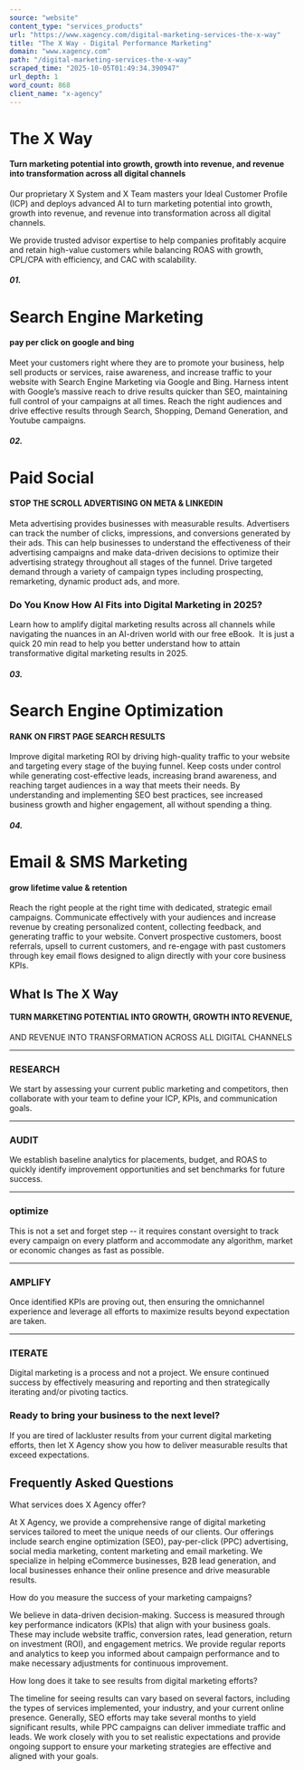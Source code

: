 ```yaml
---
source: "website"
content_type: "services_products"
url: "https://www.xagency.com/digital-marketing-services-the-x-way"
title: "The X Way - Digital Performance Marketing"
domain: "www.xagency.com"
path: "/digital-marketing-services-the-x-way"
scraped_time: "2025-10-05T01:49:34.390947"
url_depth: 1
word_count: 868
client_name: "x-agency"
---
```


# The X Way

#### Turn marketing potential into growth, growth into revenue, and revenue into transformation across all digital channels

Our proprietary X System and X Team masters your Ideal Customer Profile (ICP) and deploys advanced AI to turn marketing potential into growth, growth into revenue, and revenue into transformation across all digital channels.

We provide trusted advisor expertise to help companies profitably acquire and retain high-value customers while balancing ROAS with growth, CPL/CPA with efficiency, and CAC with scalability.

##### 01.

# Search Engine Marketing

#### pay per click on google and bing

Meet your customers right where they are to promote your business, help sell products or services, raise awareness, and increase traffic to your website with Search Engine Marketing via Google and Bing. Harness intent with Google’s massive reach to drive results quicker than SEO, maintaining full control of your campaigns at all times. Reach the right audiences and drive effective results through Search, Shopping, Demand Generation, and Youtube campaigns.

##### 02.

# Paid Social

#### STOP THE SCROLL ADVERTISING ON META & LINKEDIN

Meta advertising provides businesses with measurable results. Advertisers can track the number of clicks, impressions, and conversions generated by their ads. This can help businesses to understand the effectiveness of their advertising campaigns and make data-driven decisions to optimize their advertising strategy throughout all stages of the funnel. Drive targeted demand through a variety of campaign types including prospecting, remarketing, dynamic product ads, and more.

### Do You Know How AI Fits into Digital Marketing in 2025?

Learn how to amplify digital marketing results across all channels while navigating the nuances in an AI-driven world with our free eBook.  It is just a quick 20 min read to help you better understand how to attain transformative digital marketing results in 2025.

##### 03.

# Search Engine Optimization

#### RANK ON FIRST PAGE SEARCH RESULTS

Improve digital marketing ROI by driving high-quality traffic to your website and targeting every stage of the buying funnel. Keep costs under control while generating cost-effective leads, increasing brand awareness, and reaching target audiences in a way that meets their needs. By understanding and implementing SEO best practices, see increased business growth and higher engagement, all without spending a thing.

##### 04.

# Email & SMS Marketing

#### grow lifetime value & retention

Reach the right people at the right time with dedicated, strategic email campaigns. Communicate effectively with your audiences and increase revenue by creating personalized content, collecting feedback, and generating traffic to your website. Convert prospective customers, boost referrals, upsell to current customers, and re-engage with past customers through key email flows designed to align directly with your core business KPIs.

## What Is The X Way

#### TURN MARKETING POTENTIAL INTO GROWTH, GROWTH INTO REVENUE,  
AND REVENUE INTO TRANSFORMATION ACROSS ALL DIGITAL CHANNELS

* * *

### RESEARCH

We start by assessing your current public marketing and competitors, then collaborate with your team to define your ICP, KPIs, and communication goals.

* * *

### AUDIT

We establish baseline analytics for placements, budget, and ROAS to quickly identify improvement opportunities and set benchmarks for future success.

* * *

### optimize

This is not a set and forget step -- it requires constant oversight to track every campaign on every platform and accommodate any algorithm, market or economic changes as fast as possible.

* * *

### AMPLIFY

Once identified KPIs are proving out, then ensuring the omnichannel experience and leverage all efforts to maximize results beyond expectation are taken.

* * *

### ITERATE

Digital marketing is a process and not a project. We ensure continued success by effectively measuring and reporting and then strategically iterating and/or pivoting tactics.

### Ready to bring your business to the next level?

If you are tired of lackluster results from your current digital marketing efforts, then let X Agency show you how to deliver measurable results that exceed expectations.

## Frequently Asked Questions

What services does X Agency offer?

At X Agency, we provide a comprehensive range of digital marketing services tailored to meet the unique needs of our clients. Our offerings include search engine optimization (SEO), pay-per-click (PPC) advertising, social media marketing, content marketing and email marketing. We specialize in helping eCommerce businesses, B2B lead generation, and local businesses enhance their online presence and drive measurable results.

How do you measure the success of your marketing campaigns?

We believe in data-driven decision-making. Success is measured through key performance indicators (KPIs) that align with your business goals. These may include website traffic, conversion rates, lead generation, return on investment (ROI), and engagement metrics. We provide regular reports and analytics to keep you informed about campaign performance and to make necessary adjustments for continuous improvement.

How long does it take to see results from digital marketing efforts?

The timeline for seeing results can vary based on several factors, including the types of services implemented, your industry, and your current online presence. Generally, SEO efforts may take several months to yield significant results, while PPC campaigns can deliver immediate traffic and leads. We work closely with you to set realistic expectations and provide ongoing support to ensure your marketing strategies are effective and aligned with your goals.